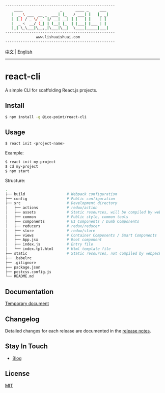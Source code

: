 ```bash
--------------------------------------------------
    ____                 _      ____ _     ___
   |  _ \ ___  __ _  ___| |_   / ___| |   |_ _|
   | |_) / _ \/ _` |/ __| __| | |   | |    | |
   |  _ <  __/ (_| | (__| |_  | |___| |___ | |
   |_| \_\___|\__,_|\___|\__|  \____|_____|___|   
--------------------------------------------------
              www.lishuaishuai.com
--------------------------------------------------
```

[中文](./README.md) | [English](./README-us.md)

---

# react-cli

A simple CLI for scaffolding React.js projects.

## Install

```bash
$ npm install -g @ice-point/react-cli
```

## Usage

```bash
$ react init <project-name>
```

Example:

```bash
$ react init my-project
$ cd my-project
$ npm start
```

Structure:

```bash
.
├── build                   # Webpack configuration
├── config                  # Public configuration
├── src                     # Development directory
│   ├── actions             # redux/action
│   ├── assets              # Static resources, will be compiled by webpack
│   ├── common              # Public style, common tools
│   ├── components          # UI Components / Dumb Components
│   ├── reducers            # redux/reducer
│   ├── store               # redux/store
│   ├── views               # Container Components / Smart Components
│   ├── App.jsx             # Root component
│   ├── index.js            # Entry file
│   └── index.tpl.html      # Html template file
├── static                  # Static resources, not compiled by webpack
├── .babelrc
├── .gitignore
├── package.json
├── postcss.config.js
└── README.md
```

## Documentation

[Temporary document](https://www.lishuaishuai.com/notice/943.html)

## Changelog

Detailed changes for each release are documented in the [release notes](https://github.com/li-shuaishuai/react-cli/releases).

## Stay In Touch

+ [Blog](https://www.lishuaishuai.com)

## License

[MIT](https://github.com/li-shuaishuai/react-cli/blob/master/LICENSE)